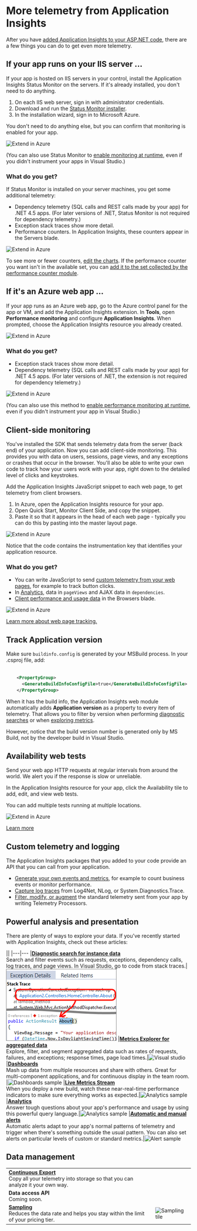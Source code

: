 <properties 
	pageTitle="Get more out of Application Insights | Microsoft Azure" 
	description="After getting started with Application Insights, here's a summary of the features you can explore." 
	services="application-insights" 
    documentationCenter=".net"
	authors="alancameronwills" 
	manager="douge"/>

<tags 
	ms.service="application-insights" 
	ms.workload="tbd" 
	ms.tgt_pltfrm="ibiza" 
	ms.devlang="na" 
	ms.topic="article" 
	ms.date="08/30/2016" 
	ms.author="awills"/>

# More telemetry from Application Insights

After you have [added Application Insights to your ASP.NET code](app-insights-asp-net.md), there are a few things you can do to get even more telemetry. 

## If your app runs on your IIS server ...

If your app is hosted on IIS servers in your control, install the Application Insights Status Monitor on the servers. If it's already installed, you don't need to do anything.

1. On each IIS web server, sign in with administrator credentials.
2. Download and run the [Status Monitor installer](http://go.microsoft.com/fwlink/?LinkId=506648).
3. In the installation wizard, sign in to Microsoft Azure.

You don't need to do anything else, but you can confirm that monitoring is enabled for your app.

![Extend in Azure](./media/app-insights-asp-net-more/025.png)

(You can also use Status Monitor to [enable monitoring at runtime](app-insights-monitor-performance-live-website-now.md), even if you didn't instrument your apps in Visual Studio.)

### What do you get?

If Status Monitor is installed on your server machines, you get some additional telemetry:

* Dependency telemetry (SQL calls and REST calls made by your app) for .NET 4.5 apps. (For later versions of .NET, Status Monitor is not required for dependency telemetry.) 
* Exception stack traces show more detail.
* Performance counters. In Application Insights, these counters appear in the Servers blade. 

![Extend in Azure](./media/app-insights-asp-net-more/070.png)

To see more or fewer counters, [edit the charts](app-insights-metrics-explorer.md). If the performance counter you want isn't in the available set, you can [add it to the set collected by the performance counter module](app-insights-performance-counters.md).

## If it's an Azure web app ...

If your app runs as an Azure web app, go to the Azure control panel for the app or VM, and add the Application Insights extension. In **Tools**, open **Performance monitoring** and configure **Application Insights**. When prompted, choose the Application Insights resource you already created.

![Extend in Azure](./media/app-insights-asp-net-more/05-extend.png)

### What do you get?

* Exception stack traces show more detail.
* Dependency telemetry (SQL calls and REST calls made by your app) for .NET 4.5 apps. (For later versions of .NET, the extension is not required for dependency telemetry.) 

![Extend in Azure](./media/app-insights-asp-net-more/080.png)

(You can also use this method to [enable performance monitoring at runtime](app-insights-monitor-performance-live-website-now.md), even if you didn't instrument your app in Visual Studio.)

## Client-side monitoring

You've installed the SDK that sends telemetry data from the server (back end) of your application. Now you can add client-side monitoring. This provides you with data on users, sessions, page views, and any exceptions or crashes that occur in the browser. You'll also be able to write your own code to track how your users work with your app, right down to the detailed level of clicks and keystrokes.

Add the Application Insights JavaScript snippet to each web page, to get telemetry from client browsers.

1. In Azure, open the Application Insights resource for your app.
2. Open Quick Start, Monitor Client Side, and copy the snippet.
3. Paste it so that it appears in the head of each web page - typically you can do this by pasting into the master layout page.

![Extend in Azure](./media/app-insights-asp-net-more/100.png)

Notice that the code contains the instrumentation key that identifies your application resource.

### What do you get?

* You can write JavaScript to send [custom telemetry from your web pages](app-insights-api-custom-events-metrics.md), for example to track button clicks.
* In [Analytics](app-insights-analytics.md), data in `pageViews` and AJAX data in `dependencies`. 
* [Client performance and usage data](app-insights-javascript.md) in the Browsers blade.

![Extend in Azure](./media/app-insights-asp-net-more/090.png)


[Learn more about web page tracking.](app-insights-web-track-usage.md)



## Track Application version

Make sure `buildinfo.config` is generated by your MSBuild process. In your .csproj file, add:  

```XML

    <PropertyGroup>
      <GenerateBuildInfoConfigFile>true</GenerateBuildInfoConfigFile>    <IncludeServerNameInBuildInfo>true</IncludeServerNameInBuildInfo>
    </PropertyGroup> 
```

When it has the build info, the Application Insights web module automatically adds **Application version** as a property to every item of telemetry. That allows you to filter by version when performing [diagnostic searches](app-insights-diagnostic-search.md) or when [exploring metrics](app-insights-metrics-explorer.md). 

However, notice that the build version number is generated only by MS Build, not by the developer build in Visual Studio.


## Availability web tests

Send your web app HTTP requests at regular intervals from around the world. We alert you if the response is slow or unreliable.

In the Application Insights resource for your app, click the Availability tile to add, edit, and view web tests.

You can add multiple tests running at multiple locations.

![Extend in Azure](./media/app-insights-asp-net-more/110.png)

[Learn more](app-insights-monitor-web-app-availability.md)

## Custom telemetry and logging

The Application Insights packages that you added to your code provide an API that you can call from your application.

* [Generate your own events and metrics](app-insights-api-custom-events-metrics.md), for example to count business events or monitor performance.
* [Capture log traces](app-insights-asp-net-trace-logs.md) from Log4Net, NLog, or System.Diagnostics.Trace.
* [Filter, modify, or augment](app-insights-api-filtering-sampling.md) the standard telemetry sent from your app by writing Telemetry Processors. 


## Powerful analysis and presentation

There are plenty of ways to explore your data. If you've recently started with Application Insights, check out these articles:

||
|---|---
|[**Diagnostic search for instance data**](app-insights-visual-studio.md)<br/>Search and filter events such as requests, exceptions, dependency calls, log traces, and page views. In Visual Studio, go to code from stack traces.|![Visual studio](./media/app-insights-asp-net/61.png)
|[**Metrics Explorer for aggregated data**](app-insights-metrics-explorer.md)<br/>Explore, filter, and segment aggregated data such as rates of requests, failures, and exceptions; response times, page load times.|![Visual studio](./media/app-insights-asp-net-more/060.png)
|[**Dashboards**](app-insights-dashboards.md#dashboards)<br/>Mash up data from multiple resources and share with others. Great for multi-component applications, and for continuous display in the team room.  |![Dashboards sample](./media/app-insights-asp-net/62.png)
|[**Live Metrics Stream**](app-insights-metrics-explorer.md#live-metrics-stream)<br/>When you deploy a new build, watch these near-real-time performance indicators to make sure everything works as expected.|![Analytics sample](./media/app-insights-asp-net-more/050.png)
|[**Analytics**](app-insights-analytics.md)<br/>Answer tough questions about your app's performance and usage by using this powerful query language.|![Analytics sample](./media/app-insights-asp-net-more/010.png)
|[**Automatic and manual alerts**](app-insights-alerts.md)<br/>Automatic alerts adapt to your app's normal patterns of telemetry and trigger when there's something outside the usual pattern. You can also set alerts on particular levels of custom or standard metrics.|![Alert sample](./media/app-insights-asp-net-more/020.png)

## Data management

|||
|---|---|
|[**Continuous Export**](app-insights-export-telemetry.md)<br/>Copy all your telemetry into storage so that you can analyze it your own way.|
|**Data access API**<br/>Coming soon.|
|[**Sampling**](app-insights-sampling.md)<br/>Reduces the data rate and helps you stay within the limit of your pricing tier.|![Sampling tile](./media/app-insights-asp-net-more/030.png)